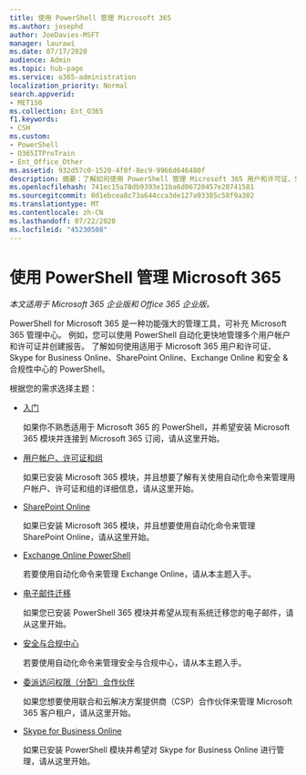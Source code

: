 ```yaml
---
title: 使用 PowerShell 管理 Microsoft 365
ms.author: josephd
author: JoeDavies-MSFT
manager: laurawi
ms.date: 07/17/2020
audience: Admin
ms.topic: hub-page
ms.service: o365-administration
localization_priority: Normal
search.appverid:
- MET150
ms.collection: Ent_O365
f1.keywords:
- CSH
ms.custom:
- PowerShell
- O365ITProTrain
- Ent_Office_Other
ms.assetid: 932d57c0-1520-4f0f-8ec9-9966d646480f
description: 摘要：了解如何使用 PowerShell 管理 Microsoft 365 用户和许可证、Skype for Business Online、SharePoint Online、Exchange Online 和安全 & 合规性中心。
ms.openlocfilehash: 741ec15a78db9393e11ba6d06720457e20741581
ms.sourcegitcommit: 0d1ebcea8c73a644cca3de127a93385c58f9a302
ms.translationtype: MT
ms.contentlocale: zh-CN
ms.lasthandoff: 07/22/2020
ms.locfileid: "45230508"
---
```

# <a name="manage-microsoft-365-with-powershell"></a>使用 PowerShell 管理 Microsoft 365

*本文适用于 Microsoft 365 企业版和 Office 365 企业版。*

PowerShell for Microsoft 365 是一种功能强大的管理工具，可补充 Microsoft 365 管理中心。 例如，您可以使用 PowerShell 自动化更快地管理多个用户帐户和许可证并创建报告。 了解如何使用适用于 Microsoft 365 用户和许可证、Skype for Business Online、SharePoint Online、Exchange Online 和安全 & 合规性中心的 PowerShell。
  
根据您的需求选择主题：
  
- [入门](getting-started-with-office-365-powershell.md)

    如果你不熟悉适用于 Microsoft 365 的 PowerShell，并希望安装 Microsoft 365 模块并连接到 Microsoft 365 订阅，请从这里开始。

- [用户帐户、许可证和组](manage-user-accounts-and-licenses-with-office-365-powershell.md)

    如果已安装 Microsoft 365 模块，并且想要了解有关使用自动化命令来管理用户帐户、许可证和组的详细信息，请从这里开始。

- [SharePoint Online](https://docs.microsoft.com/office365/enterprise/powershell/manage-sharepoint-online-with-office-365-powershell)

    如果已安装 Microsoft 365 模块，并且想要使用自动化命令来管理 SharePoint Online，请从这里开始。

- [Exchange Online PowerShell](https://docs.microsoft.com/powershell/exchange/exchange-online/exchange-online-powershell)

    若要使用自动化命令来管理 Exchange Online，请从本主题入手。

- [电子邮件迁移](use-powershell-for-email-migration-to-office-365.md)

    如果您已安装 PowerShell 365 模块并希望从现有系统迁移您的电子邮件，请从这里开始。

- [安全与合规中心](https://docs.microsoft.com/powershell/exchange/office-365-scc/office-365-scc-powershell)

    若要使用自动化命令来管理安全与合规中心，请从本主题入手。

- [委派访问权限（分配）合作伙伴](manage-office-365-with-windows-powershell-for-delegated-access-permissions-dap-p.md)

    如果您想要使用联合和云解决方案提供商（CSP）合作伙伴来管理 Microsoft 365 客户租户，请从这里开始。

- [Skype for Business Online](manage-skype-for-business-online-with-office-365-powershell.md)

    如果已安装 PowerShell 模块并希望对 Skype for Business Online 进行管理，请从这里开始。
